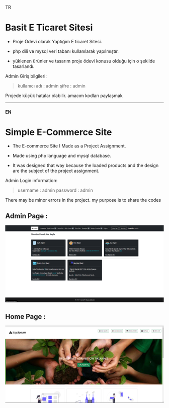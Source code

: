 TR
# Basit E Ticaret Sitesi
- Proje Ödevi olarak Yaptığım E ticaret Sitesi.

- php dili ve mysql veri tabanı kullanılarak yapılmıştır.

- yüklenen ürünler ve tasarım proje ödevi konusu olduğu için o şekilde tasarlandı.

Admin Giriş bilgileri:

> kullanıcı adı :  admin şifre :  admin

Projede küçük hatalar olabilir. amacım kodları paylaşmak


---

#### EN

# Simple E-Commerce Site
- The E-commerce Site I Made as a Project Assignment.

- Made using php language and mysql database.

- It was designed that way because the loaded products and the design are the subject of the project assignment.

Admin Login information:

> username : admin password : admin


There may be minor errors in the project. my purpose is to share the codes



## Admin Page : 
![Admin](./assets/img/screenshot_1.png)


## Home Page :
![Home](./assets/img/screenshot_2.png)